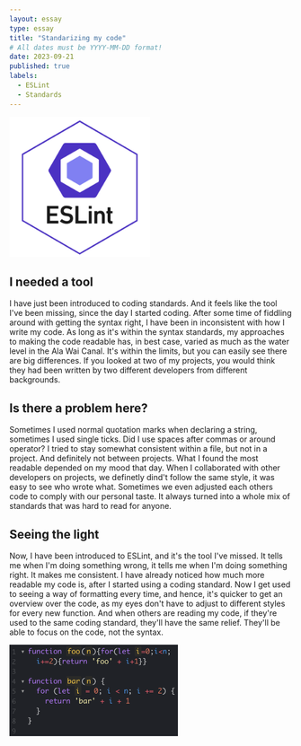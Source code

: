 ```yaml
---
layout: essay
type: essay
title: "Standarizing my code"
# All dates must be YYYY-MM-DD format!
date: 2023-09-21
published: true
labels:
  - ESLint
  - Standards
---
```


<img width="250px" class="rounded float-start pe-4" src="../img/coding-standards/eslint-logo.png" alt="ESLint logo">

## I needed a tool

I have just been introduced to coding standards. And it feels like the tool I've been missing, since the day I started coding. After some time of fiddling around with getting the syntax right, I have been in inconsistent with how I write my code. As long as it's within the syntax standards, my approaches to making the code readable has, in best case, varied as much as the water level in the Ala Wai Canal. It's within the limits, but you can easily see there are big differences. If you looked at two of my projects, you would think they had been written by two different developers from different backgrounds.

## Is there a problem here?

Sometimes I used normal quotation marks when declaring a string, sometimes I used single ticks. Did I use spaces after commas or around operator? I tried to stay somewhat consistent within a file, but not in a project. And definitely not between projects. What I found the most readable depended on my mood that day. When I collaborated with other developers on projects, we definetly dind't follow the same style, it was easy to see who wrote what. Sometimes we even adjusted each others code to comply with our personal taste. It always turned into a whole mix of standards that was hard to read for anyone.

## Seeing the light

Now, I have been introduced to ESLint, and it's the tool I've missed. It tells me when I'm doing something wrong, it tells me when I'm doing something right. It makes me consistent. I have already noticed how much more readable my code is, after I started using a coding standard. Now I get used to seeing a way of formatting every time, and hence, it's quicker to get an overview over the code, as my eyes don't have to adjust to different styles for every new function. And when others are reading my code, if they're used to the same coding standard, they'll have the same relief. They'll be able to focus on the code, not the syntax. 

<img width="300px" class="rounded float-start pe-4" src="../img/coding-standards/bad-code.png" alt="Two functions with different coding standards">



